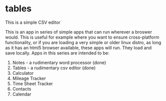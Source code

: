 # tables
This is a simple CSV editor

This is an app in series of simple apps that can run wherever a broswer would.  This is useful for example where you want to ensure cross-platform functionality, or if you are loading a very simple or older linux distro, as long as it has an html5 browser available, these apps will run.  They load and save locally.  Apps in this series are intended to be:

1) Notes - a rudimentary word processor (done)
2) Tables - a rudimentary csv editor (done)
3) Calculator 
4) Mileage Tracker
5) Time Sheet Tracker
6) Contacts
7) Calendar
